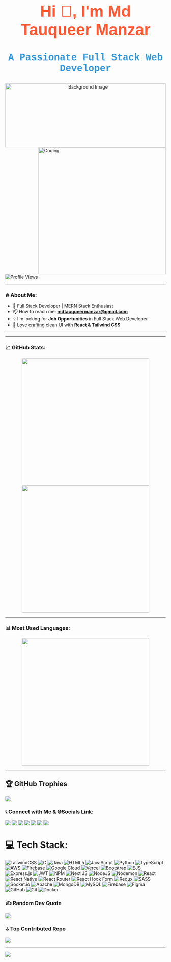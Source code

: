 <h1 align="center" style="color: #FF5733; font-size: 50px; font-weight: bold; font-family: Arial, sans-serif;">
  Hi 👋, I'm Md Tauqueer Manzar
</h1>

<h3 align="center" style="color: #3498db; font-size: 30px; font-weight: bold; font-family: 'Courier New', monospace;">
  A Passionate Full Stack Web Developer
</h3>


<!-- Background Image -->
<div align="center">
  <img src="file:///C:/Users/mdtau/OneDrive/Pictures/Downloads/Blue,%20Green,%20and%20White%20Modern%20Tech%20Web%20Developer%20LinkedIn%20Banner.jpg" alt="Background Image" width="100%" height="200px" style="object-fit: cover;"/>
</div>


<!-- Coding GIF -->
<img align="right" alt="Coding" width="400" src="https://user-images.githubusercontent.com/55389276/140866485-8fb1c876-9a8f-4d6a-98dc-08c4981eaf70.gif"/>

<!-- Profile Views -->
<p align="left"> 
  <img src="https://komarev.com/ghpvc/?username=tauqueer123manzar&label=Profile%20Views&color=0e75b6&style=flat" alt="Profile Views" />
</p>

---

### 🔥 About Me:
- 🚀 Full Stack Developer | MERN Stack Enthusiast  
- 📫 How to reach me: **mdtauqueermanzar@gmail.com**  
- 💡 I’m looking for **Job Opportunities** in Full Stack Web Developer  
- 🎨 Love crafting clean UI with **React & Tailwind CSS**  

---

---

### 📈 GitHub Stats:
<p align="center">
  <img src="https://github-readme-stats.vercel.app/api?username=tauqueer123manzar&show_icons=true&theme=radical" width="400px"/>
  <img src="https://github-readme-streak-stats.herokuapp.com/?user=tauqueer123manzar&theme=radical" width="400px"/>
</p>

---

### 📊 Most Used Languages:
<p align="center">
  <img src="https://github-readme-stats.vercel.app/api/top-langs/?username=tauqueer123manzar&layout=compact&theme=radical" width="400px"/>
</p>

---
## 🏆 GitHub Trophies
![](https://github-profile-trophy.vercel.app/?username=Tauqueer123Manzar&theme=radical&no-frame=false&no-bg=false&margin-w=4)

### 📞 Connect with Me & 🌐Socials Link:
<p align="">
  <a href="mailto:mdtauqueermanzar@gmail.com"><img src="https://img.shields.io/badge/Gmail-D14836?style=for-the-badge&logo=gmail&logoColor=white"></a>
  <a href="tel:+917549200441"><img src="https://img.shields.io/badge/Call%20Me-25D366?style=for-the-badge&logo=whatsapp&logoColor=white"></a>
  <a href="https://www.linkedin.com/in/md-tauqueer-manzar-268408233/"><img src="https://img.shields.io/badge/LinkedIn-%230077B5.svg?style=for-the-badge&logo=linkedin&logoColor=white"></a>
  <a href="https://github.com/tauqueer123manzar"><img src="https://img.shields.io/badge/GitHub-181717?style=for-the-badge&logo=github&logoColor=white"></a>
  <a href="https://leetcode.com/u/Tauqueer_manzar/"><img src="https://img.shields.io/badge/LeetCode-FFA116?style=for-the-badge&logo=leetcode&logoColor=white"></a>
  <a href="https://www.geeksforgeeks.org/user/mdtauqueermanzar/"><img src="https://img.shields.io/badge/GeeksforGeeks-0F9D58?style=for-the-badge&logo=geeksforgeeks&logoColor=white"></a>
  <a href="https://www.hackerrank.com/profile/mdtauqueermanzar"><img src="https://img.shields.io/badge/HackerRank-2EC866?style=for-the-badge&logo=hackerrank&logoColor=white"></a>
</p> 

# 💻 Tech Stack:
![TailwindCSS](https://img.shields.io/badge/tailwindcss-%2338B2AC.svg?style=for-the-badge&logo=tailwind-css&logoColor=white) ![C](https://img.shields.io/badge/c-%2300599C.svg?style=for-the-badge&logo=c&logoColor=white) ![Java](https://img.shields.io/badge/java-%23ED8B00.svg?style=for-the-badge&logo=openjdk&logoColor=white) ![HTML5](https://img.shields.io/badge/html5-%23E34F26.svg?style=for-the-badge&logo=html5&logoColor=white) ![JavaScript](https://img.shields.io/badge/javascript-%23323330.svg?style=for-the-badge&logo=javascript&logoColor=%23F7DF1E) ![Python](https://img.shields.io/badge/python-3670A0?style=for-the-badge&logo=python&logoColor=ffdd54) ![TypeScript](https://img.shields.io/badge/typescript-%23007ACC.svg?style=for-the-badge&logo=typescript&logoColor=white) ![AWS](https://img.shields.io/badge/AWS-%23FF9900.svg?style=for-the-badge&logo=amazon-aws&logoColor=white) ![Firebase](https://img.shields.io/badge/firebase-%23039BE5.svg?style=for-the-badge&logo=firebase) ![Google Cloud](https://img.shields.io/badge/GoogleCloud-%234285F4.svg?style=for-the-badge&logo=google-cloud&logoColor=white) ![Vercel](https://img.shields.io/badge/vercel-%23000000.svg?style=for-the-badge&logo=vercel&logoColor=white) ![Bootstrap](https://img.shields.io/badge/bootstrap-%238511FA.svg?style=for-the-badge&logo=bootstrap&logoColor=white) ![EJS](https://img.shields.io/badge/ejs-%23B4CA65.svg?style=for-the-badge&logo=ejs&logoColor=black) ![Express.js](https://img.shields.io/badge/express.js-%23404d59.svg?style=for-the-badge&logo=express&logoColor=%2361DAFB) ![JWT](https://img.shields.io/badge/JWT-black?style=for-the-badge&logo=JSON%20web%20tokens) ![NPM](https://img.shields.io/badge/NPM-%23CB3837.svg?style=for-the-badge&logo=npm&logoColor=white) ![Next JS](https://img.shields.io/badge/Next-black?style=for-the-badge&logo=next.js&logoColor=white) ![NodeJS](https://img.shields.io/badge/node.js-6DA55F?style=for-the-badge&logo=node.js&logoColor=white) ![Nodemon](https://img.shields.io/badge/NODEMON-%23323330.svg?style=for-the-badge&logo=nodemon&logoColor=%BBDEAD) ![React](https://img.shields.io/badge/react-%2320232a.svg?style=for-the-badge&logo=react&logoColor=%2361DAFB) ![React Native](https://img.shields.io/badge/react_native-%2320232a.svg?style=for-the-badge&logo=react&logoColor=%2361DAFB) ![React Router](https://img.shields.io/badge/React_Router-CA4245?style=for-the-badge&logo=react-router&logoColor=white) ![React Hook Form](https://img.shields.io/badge/React%20Hook%20Form-%23EC5990.svg?style=for-the-badge&logo=reacthookform&logoColor=white) ![Redux](https://img.shields.io/badge/redux-%23593d88.svg?style=for-the-badge&logo=redux&logoColor=white) ![SASS](https://img.shields.io/badge/SASS-hotpink.svg?style=for-the-badge&logo=SASS&logoColor=white) ![Socket.io](https://img.shields.io/badge/Socket.io-black?style=for-the-badge&logo=socket.io&badgeColor=010101) ![Apache](https://img.shields.io/badge/apache-%23D42029.svg?style=for-the-badge&logo=apache&logoColor=white) ![MongoDB](https://img.shields.io/badge/MongoDB-%234ea94b.svg?style=for-the-badge&logo=mongodb&logoColor=white) ![MySQL](https://img.shields.io/badge/mysql-4479A1.svg?style=for-the-badge&logo=mysql&logoColor=white) ![Firebase](https://img.shields.io/badge/firebase-a08021?style=for-the-badge&logo=firebase&logoColor=ffcd34) ![Figma](https://img.shields.io/badge/figma-%23F24E1E.svg?style=for-the-badge&logo=figma&logoColor=white) ![GitHub](https://img.shields.io/badge/github-%23121011.svg?style=for-the-badge&logo=github&logoColor=white) ![Git](https://img.shields.io/badge/git-%23F05033.svg?style=for-the-badge&logo=git&logoColor=white) ![Docker](https://img.shields.io/badge/docker-%230db7ed.svg?style=for-the-badge&logo=docker&logoColor=white)


### ✍️ Random Dev Quote
![](https://quotes-github-readme.vercel.app/api?type=horizontal&theme=radical)

### 🔝 Top Contributed Repo
![](https://github-contributor-stats.vercel.app/api?username=Tauqueer123Manzar&limit=5&theme=dark&combine_all_yearly_contributions=true)

---
[![](https://visitcount.itsvg.in/api?id=Tauqueer123Manzar&icon=9&color=3)](https://visitcount.itsvg.in)

<!-- Proudly created with GPRM ( https://gprm.itsvg.in ) -->
